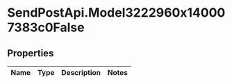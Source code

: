 # SendPostApi.Model3222960x140007383c0False

## Properties
Name | Type | Description | Notes
------------ | ------------- | ------------- | -------------


